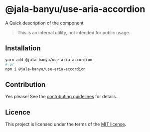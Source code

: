 # @jala-banyu/use-aria-accordion

A Quick description of the component

> This is an internal utility, not intended for public usage.

## Installation

```sh
yarn add @jala-banyu/use-aria-accordion
# or
npm i @jala-banyu/use-aria-accordion
```

## Contribution

Yes please! See the
[contributing guidelines](https://github.com/Atnic/banyu/blob/master/CONTRIBUTING.md)
for details.

## Licence

This project is licensed under the terms of the
[MIT license](https://github.com/Atnic/banyu/blob/master/LICENSE).

